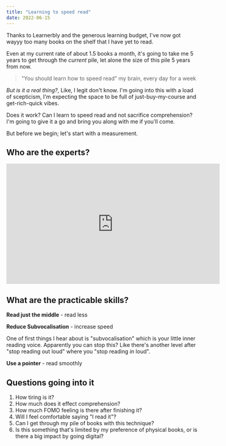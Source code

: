 ```yaml
---
title: "Learning to speed read"
date: 2022-06-15
---
```


Thanks to Learnerbly and the generous learning budget, I've now got wayyy too many books on the shelf that I have yet to read.

Even at my current rate of about 1.5 books a month, it's going to take me 5 years to get through the _current_ pile, let alone the size of this pile 5 years from now.

> "You should learn how to speed read"
> my brain, every day for a week

*But is it a real thing?*, Like, I legit don't know. I'm going into this with a load of scepticism, I'm expecting the space to be full of just-buy-my-course and get-rich-quick vibes.

Does it work? Can I learn to speed read and not sacrifice comprehension? I'm going to give it a go and bring you along with me if you'll come.

But before we begin; let's start with a measurement.

## Who are the experts?

<iframe width="560" height="315" src="https://www.youtube-nocookie.com/embed/ZwEquW_Yij0" title="YouTube video player" frameborder="0" allow="accelerometer; autoplay; clipboard-write; encrypted-media; gyroscope; picture-in-picture" allowfullscreen></iframe>

## What are the practicable skills?

**Read just the middle** - read less

**Reduce Subvocalisation** - increase speed

One of first things I hear about is "subvocalisation" which is your little inner reading voice. Apparently you can stop this? Like there's another level after "stop reading out loud" where you "stop reading _in_ loud".

**Use a pointer** - read smoothly

## Questions going into it

1. How tiring is it?
2. How much does it effect comprehension?
3. How much FOMO feeling is there after finishing it?
4. Will I feel comfortable saying "I read it"?
5. Can I get through my pile of books with this technique?
6. Is this something that's limited by my preference of physical books, or is there a big impact by going digital?